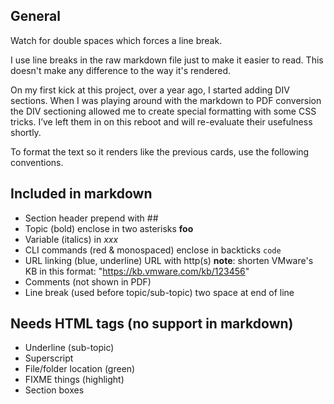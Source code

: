 ## General
Watch for double spaces which forces a line break.

I use line breaks in the raw markdown file just to make it easier to read. This doesn't make any difference to the way it's rendered. 

On my first kick at this project, over a year ago, I started adding DIV sections. When I was playing around with the markdown to PDF conversion the DIV sectioning allowed me to create special formatting with some CSS tricks. I’ve left them in on this reboot and will re-evaluate their usefulness shortly.

To format the text so it renders like the previous cards, use the following conventions. 

## Included in markdown
- Section header         					prepend with ## 
- Topic (bold)           					enclose in two asterisks **foo**
- Variable (italics)               			in *xxx*
- CLI commands (red & monospaced)  			enclose in backticks `code`
- URL linking (blue, underline)    			URL with http(s) 
**note**: shorten VMware's KB in this format: 	"https://kb.vmware.com/kb/123456"
- Comments (not shown in PDF)				<!-- comments --> 
- Line break (used before topic/sub-topic)	two space at end of line


## Needs HTML tags (no support in markdown)
- Underline (sub-topic)            			<u>  </u>
- Superscript                      			<super>  </super>
- File/folder location (green)     			<file>  </file>
- FIXME things (highlight)					<mark>  </mark>
- Section boxes 							<div class="section">  </div>